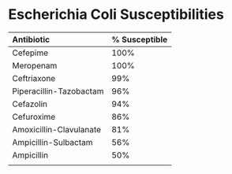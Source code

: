 # Escherichia Coli Susceptibilities



| Antibiotic | % Susceptible |
| :--- | :--- |
| Cefepime | 100% |
| Meropenam | 100% |
| Ceftriaxone | 99% |
| Piperacillin-Tazobactam | 96% |
| Cefazolin | 94% |
| Cefuroxime | 86% |
| Amoxicillin-Clavulanate | 81% |
| Ampicillin-Sulbactam | 56% |
| Ampicillin | 50% |
|  |  |



